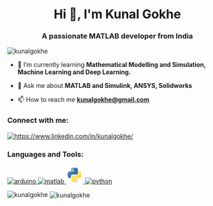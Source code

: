 <h1 align="center">Hi 👋, I'm Kunal Gokhe</h1>
<h3 align="center">A passionate MATLAB developer from India</h3>

<p align="left"> <img src="https://komarev.com/ghpvc/?username=kunalgokhe&label=Profile%20views&color=0e75b6&style=flat" alt="kunalgokhe" /> </p>

- 🌱 I’m currently learning **Mathematical Modelling and Simulation, Machine Learning and Deep Learning.**

- 💬 Ask me about **MATLAB and Simulink, ANSYS, Solidworks**

- 📫 How to reach me **kunalgokhe@gmail.com**

<h3 align="left">Connect with me:</h3>
<p align="left">
<a href="https://linkedin.com/in/https://www.linkedin.com/in/kunalgokhe/" target="blank"><img align="center" src="https://raw.githubusercontent.com/rahuldkjain/github-profile-readme-generator/master/src/images/icons/Social/linked-in-alt.svg" alt="https://www.linkedin.com/in/kunalgokhe/" height="30" width="40" /></a>
</p>

<h3 align="left">Languages and Tools:</h3>
<p align="left"> <a href="https://www.arduino.cc/" target="_blank" rel="noreferrer"> <img src="https://cdn.worldvectorlogo.com/logos/arduino-1.svg" alt="arduino" width="40" height="40"/> </a> <a href="https://www.mathworks.com/" target="_blank" rel="noreferrer"> <img src="https://upload.wikimedia.org/wikipedia/commons/2/21/Matlab_Logo.png" alt="matlab" width="40" height="40"/> </a> <a href="https://www.python.org" target="_blank" rel="noreferrer"> <img src="https://raw.githubusercontent.com/devicons/devicon/master/icons/python/python-original.svg" alt="python" width="40" height="40"/> </a> <a href="https://www.r-project.org/" target="_blank" rel="noreferrer"> <img src="https://www.r-project.org/Rlogo.png" alt="python" width="40" height="40"/> </a> </p>

<p><img align="left" src="https://github-readme-stats.vercel.app/api/top-langs?username=kunalgokhe&show_icons=true&locale=en&layout=compact" alt="kunalgokhe" /></p>

<p>&nbsp;<img align="center" src="https://github-readme-stats.vercel.app/api?username=kunalgokhe&show_icons=true&locale=en" alt="kunalgokhe" /></p>
